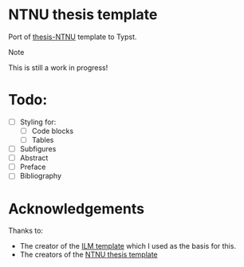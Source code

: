 # NTNU thesis template
Port of [thesis-NTNU](https://github.com/COPCSE-NTNU/thesis-NTNU) template to Typst.

> [!NOTE]  
> This is still a work in progress!

# Todo: 
- [ ] Styling for:
  - [ ] Code blocks
  - [ ] Tables
- [ ] Subfigures
- [ ] Abstract
- [ ] Preface
- [ ] Bibliography

# Acknowledgements
Thanks to: 
- The creator of the [ILM template](https://github.com/talal/ilm/blob/main/lib.typ) which I used as the basis for this. 
- The creators of the [NTNU thesis template](https://github.com/COPCSE-NTNU/thesis-NTNU)

